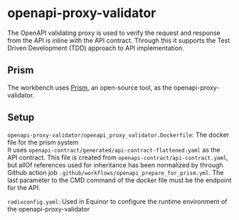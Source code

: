 # openapi-proxy-validator
The OpenAPI validating proxy is used to verify the request and response from the API is inline with the API contract. 
Through this it supports the Test Driven Development (TDD) approach to API implementation. 

## Prism
The workbench uses [Prism](https://meta.stoplight.io/docs/prism/), an open-source tool, as the openapi-proxy-validator. 

## Setup
`openapi-proxy-validator/openapi_proxy_validator.Dockerfile`: The docker file for the prism system  
It uses `openapi-contract/generated/api-contract-flattened.yaml` as the API contract. This file is created from `openapi-contract/api-contract.yaml`, but allOf references used for inheritance has been normalized by through Github action job `.github/workflows/openapi_prepare_for_prism.yml`.
The last parameter to the CMD command of the docker file must be the endpoint for the API.

`radixconfig.yaml`: Used in Equinor to configure the runtime environment of the openapi-proxy-validator
